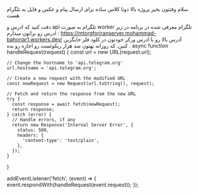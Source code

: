 سلام وقتتون بخیر پروژه بالا دوتا کلاس ساده برای ارسال پیام و عکس و فایل به تلگرام هست.

دقت کنید که ادرس و api تلگرام به صورت worker تلگرام معرفی شده در برنامه در زیر ادرس رو براتون میذارم : 
https://mtorgforiranserver.mohammad-bahonar1.workers.dev/
آدرس بالا رو با ادرس ورکر خودتون در کلود فلر جایگزین کنین. که روزانه بهتون صد هزار ریکوئست رو اجازه رو بده .
async function handleRequest(request) {
	const url = new URL(request.url);
  
	// Change the hostname to 'api.telegram.org'
	url.hostname = 'api.telegram.org';
  
	// Create a new request with the modified URL
	const newRequest = new Request(url.toString(), request);
  
	// Fetch and return the response from the new URL
	try {
	  const response = await fetch(newRequest);
	  return response;
	} catch (error) {
	  // Handle errors, if any
	  return new Response('Internal Server Error', {
		status: 500,
		headers: {
		  'content-type': 'text/plain',
		},
	  });
	}
  }
  
  addEventListener('fetch', (event) => {
	event.respondWith(handleRequest(event.request));
  });
